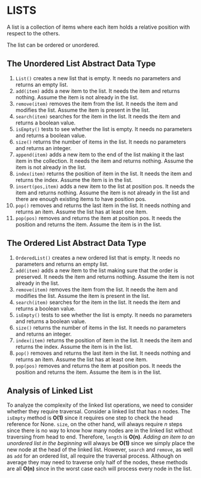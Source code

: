 # LISTS

A list is a collection of items where each item holds a relative position with respect to the others. 

The list can be ordered or unordered.

## The Unordered List Abstract Data Type

1. `List()` creates a new list that is empty. It needs no parameters and returns an empty list.
2. `add(item)` adds a new item to the list. It needs the item and returns nothing. Assume the item is not already in the list.
3. `remove(item)` removes the item from the list. It needs the item and modifies the list. Assume the item is present in the list.
4. `search(item)` searches for the item in the list. It needs the item and returns a boolean value.
5. `isEmpty()` tests to see whether the list is empty. It needs no parameters and returns a boolean value.
6. `size()` returns the number of items in the list. It needs no parameters and returns an integer.
7. `append(item)` adds a new item to the end of the list making it the last item in the collection. It needs the item and returns nothing. Assume the item is not already in the list.
8. `index(item)` returns the position of item in the list. It needs the item and returns the index. Assume the item is in the list.
9. `insert(pos,item)` adds a new item to the list at position pos. It needs the item and returns nothing. Assume the item is not already in the list and there are enough existing items to have position pos.
10. `pop()` removes and returns the last item in the list. It needs nothing and returns an item. Assume the list has at least one item.
11. `pop(pos)` removes and returns the item at position pos. It needs the position and returns the item. Assume the item is in the list.

## The Ordered List Abstract Data Type

1. `OrderedList()` creates a new ordered list that is empty. It needs no parameters and returns an empty list.
2. `add(item)` adds a new item to the list making sure that the order is preserved. It needs the item and returns nothing. Assume the item is not already in the list.
3. `remove(item)` removes the item from the list. It needs the item and modifies the list. Assume the item is present in the list.
4. `search(item)` searches for the item in the list. It needs the item and returns a boolean value.
5. `isEmpty()` tests to see whether the list is empty. It needs no parameters and returns a boolean value.
6. `size()` returns the number of items in the list. It needs no parameters and returns an integer.
7. `index(item)` returns the position of item in the list. It needs the item and returns the index. Assume the item is in the list.
8. `pop()` removes and returns the last item in the list. It needs nothing and returns an item. Assume the list has at least one item.
9. `pop(pos)` removes and returns the item at position pos. It needs the position and returns the item. Assume the item is in the list.

## Analysis of Linked List

To analyze the complexity of the linked list operations, we need to consider whether they require traversal. Consider a linked list that has *n* nodes. The `isEmpty` method is **O(1)** since it requires one step to check the head reference for None. `size`, on the other hand, will always require *n* steps since there is no way to know how many nodes are in the linked list without traversing from head to end. Therefore, `length` is **O(n)**. *Adding an item to an unordered list in the beginning* will always be **O(1)** since we simply place the new node at the head of the linked list. However, `search` and `remove`, as well as `add` for an ordered list, all require the traversal process. Although on average they may need to traverse only half of the nodes, these methods are all **O(n)** since in the worst case each will process every node in the list.


